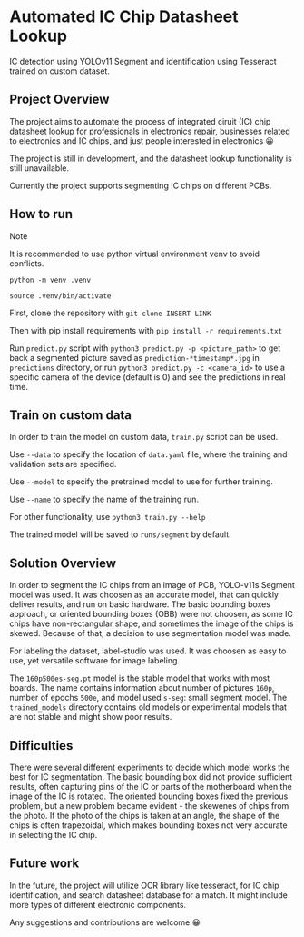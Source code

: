 # Automated IC Chip Datasheet Lookup

IC detection using YOLOv11 Segment and identification using Tesseract trained on custom dataset.

## Project Overview

The project aims to automate the process of integrated ciruit (IC) chip datasheet lookup for professionals in electronics repair, businesses related to electronics and IC chips, and just people interested in electronics 😀

The project is still in development, and the datasheet lookup functionality is still unavailable.

Currently the project supports segmenting IC chips on different PCBs.

## How to run

> [!NOTE]
> It is recommended to use python virtual environment venv to avoid conflicts.
> 
> `python -m venv .venv`
> 
> `source .venv/bin/activate`

First, clone the repository with `git clone INSERT LINK`

Then with pip install requirements with `pip install -r requirements.txt`

Run `predict.py` script with `python3 predict.py -p <picture_path>` to get back a segmented picture saved as `prediction-*timestamp*.jpg` in `predictions` directory, or run `python3 predict.py -c <camera_id>` to use a specific camera of the device (default is 0) and see the predictions in real time.

## Train on custom data

In order to train the model on custom data, `train.py` script can be used.

Use `--data` to specify the location of `data.yaml` file, where the training and validation sets are specified.

Use `--model` to specify the pretrained model to use for further training.

Use `--name` to specify the name of the training run.

For other functionality, use `python3 train.py --help`

The trained model will be saved to `runs/segment` by default.

## Solution Overview

In order to segment the IC chips from an image of PCB, YOLO-v11s Segment model was used. It was choosen as an accurate model, that can quickly deliver results, and run on basic hardware. The basic bounding boxes approach, or oriented bounding boxes (OBB) were not choosen, as some IC chips have non-rectangular shape, and sometimes the image of the chips is skewed. Because of that, a decision to use segmentation model was made.

For labeling the dataset, label-studio was used. It was choosen as easy to use, yet versatile software for image labeling.

The `160p500es-seg.pt` model is the stable model that works with most boards. The name contains information about number of pictures `160p`, number of epochs `500e`, and model used `s-seg`: small segment model. The `trained_models` directory contains old models or experimental models that are not stable and might show poor results.

## Difficulties

There were several different experiments to decide which model works the best for IC segmentation. The basic bounding box did not provide sufficient results, often capturing pins of the IC or parts of the motherboard when the image of the IC is rotated. The oriented bounding boxes fixed the previous problem, but a new problem became evident - the skewenes of chips from the photo. If the photo of the chips is taken at an angle, the shape of the chips is often trapezoidal, which makes bounding boxes not very accurate in selecting the IC chip.

## Future work

In the future, the project will utilize OCR library like tesseract, for IC chip identification, and search datasheet database for a match. It might include more types of different electronic components.

Any suggestions and contributions are welcome 😀
